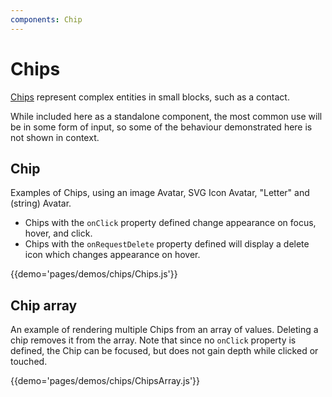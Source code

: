 ```yaml
---
components: Chip
---
```


# Chips

[Chips](https://www.google.com/design/spec/components/chips.html)
represent complex entities in small blocks, such as a contact.

While included here as a standalone component, the most common use will
be in some form of input, so some of the behaviour demonstrated here is
not shown in context.

## Chip

Examples of Chips, using an image Avatar, SVG Icon Avatar, "Letter"
and (string) Avatar.
- Chips with the `onClick` property defined change appearance on focus,
hover, and click.
- Chips with the `onRequestDelete` property defined will display a delete
icon which changes appearance on hover.

{{demo='pages/demos/chips/Chips.js'}}

## Chip array
An example of rendering multiple Chips from an array of values.
Deleting a chip removes it from the array. Note that since no
`onClick` property is defined, the Chip can be focused, but does not
gain depth while clicked or touched.

{{demo='pages/demos/chips/ChipsArray.js'}}
